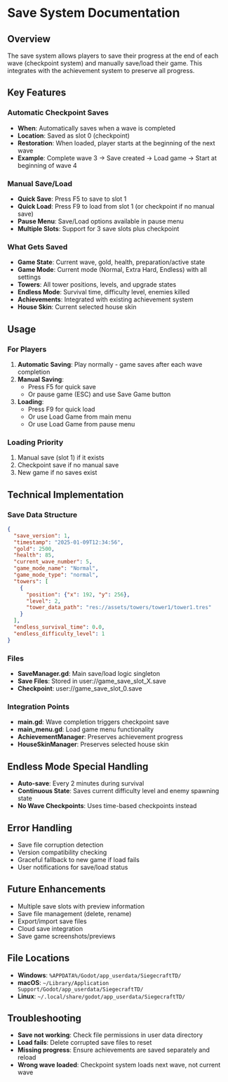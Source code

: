 # Save System Documentation

## Overview
The save system allows players to save their progress at the end of each wave (checkpoint system) and manually save/load their game. This integrates with the achievement system to preserve all progress.

## Key Features

### Automatic Checkpoint Saves
- **When**: Automatically saves when a wave is completed
- **Location**: Saved as slot 0 (checkpoint)
- **Restoration**: When loaded, player starts at the beginning of the next wave
- **Example**: Complete wave 3 → Save created → Load game → Start at beginning of wave 4

### Manual Save/Load
- **Quick Save**: Press F5 to save to slot 1
- **Quick Load**: Press F9 to load from slot 1 (or checkpoint if no manual save)
- **Pause Menu**: Save/Load options available in pause menu
- **Multiple Slots**: Support for 3 save slots plus checkpoint

### What Gets Saved
- **Game State**: Current wave, gold, health, preparation/active state
- **Game Mode**: Current mode (Normal, Extra Hard, Endless) with all settings
- **Towers**: All tower positions, levels, and upgrade states
- **Endless Mode**: Survival time, difficulty level, enemies killed
- **Achievements**: Integrated with existing achievement system
- **House Skin**: Current selected house skin

## Usage

### For Players
1. **Automatic Saving**: Play normally - game saves after each wave completion
2. **Manual Saving**: 
   - Press F5 for quick save
   - Or pause game (ESC) and use Save Game button
3. **Loading**:
   - Press F9 for quick load
   - Or use Load Game from main menu
   - Or use Load Game from pause menu

### Loading Priority
1. Manual save (slot 1) if it exists
2. Checkpoint save if no manual save
3. New game if no saves exist

## Technical Implementation

### Save Data Structure
```json
{
  "save_version": 1,
  "timestamp": "2025-01-09T12:34:56",
  "gold": 2500,
  "health": 85,
  "current_wave_number": 5,
  "game_mode_name": "Normal",
  "game_mode_type": "normal",
  "towers": [
    {
      "position": {"x": 192, "y": 256},
      "level": 2,
      "tower_data_path": "res://assets/towers/tower1/tower1.tres"
    }
  ],
  "endless_survival_time": 0.0,
  "endless_difficulty_level": 1
}
```

### Files
- **SaveManager.gd**: Main save/load logic singleton
- **Save Files**: Stored in user://game_save_slot_X.save
- **Checkpoint**: user://game_save_slot_0.save

### Integration Points
- **main.gd**: Wave completion triggers checkpoint save
- **main_menu.gd**: Load game menu functionality
- **AchievementManager**: Preserves achievement progress
- **HouseSkinManager**: Preserves selected house skin

## Endless Mode Special Handling
- **Auto-save**: Every 2 minutes during survival
- **Continuous State**: Saves current difficulty level and enemy spawning state
- **No Wave Checkpoints**: Uses time-based checkpoints instead

## Error Handling
- Save file corruption detection
- Version compatibility checking
- Graceful fallback to new game if load fails
- User notifications for save/load status

## Future Enhancements
- Multiple save slots with preview information
- Save file management (delete, rename)
- Export/import save files
- Cloud save integration
- Save game screenshots/previews

## File Locations
- **Windows**: `%APPDATA%/Godot/app_userdata/SiegecraftTD/`
- **macOS**: `~/Library/Application Support/Godot/app_userdata/SiegecraftTD/`
- **Linux**: `~/.local/share/godot/app_userdata/SiegecraftTD/`

## Troubleshooting
- **Save not working**: Check file permissions in user data directory
- **Load fails**: Delete corrupted save files to reset
- **Missing progress**: Ensure achievements are saved separately and reload
- **Wrong wave loaded**: Checkpoint system loads next wave, not current wave
